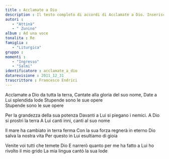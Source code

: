 ```yaml
--- 
title : Acclamate a Dio
description : Il testo completo di accordi di Acclamate a Dio. Inseriscila nel tuo canzoniere!
autori : 
   - "Attinà"
   - " Zunino"
album : Ad una voce
tonalita : Re
famiglia : 
   - "Liturgica"
gruppo : 
momenti : 
   - "Ingresso"
   - "Salmi"
identificatore : acclamate_a_dio
datarevisione : 2011_12_31
trascrittore : Francesco Endrici
--- 
```




Acclamate a Dio da tutta la terra,
Cantate alla gloria del suo nome,
Date a Lui splendida lode
Stupende sono le sue opere    
Stupende sono le sue opere     


Per la grandezza della sua potenza
Davanti a Lui si piegano i nemici.
A Dio si prostri la terra
A Lui canti inni, canti al suo nome


Il mare ha cambiato in terra ferma
Con la sua forza regnerà in eterno
Dio salva la nostra vita
Per questo in Lui esultiamo di gioia


Venite voi tutti che temete Dio
E narrerò quanto per me ha fatto
a Lui ho rivolto il mio grido
La mia lingua cantò la sua lode


